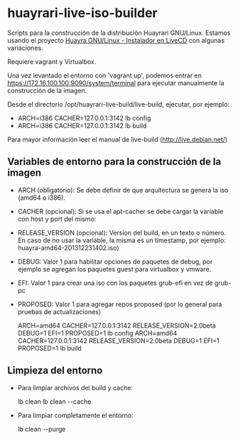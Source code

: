 # huayrari-live-iso-builder

Scripts para la construcción de la distribución Huayrari GNU/Linux. Estamos usando el proyecto [Huayra GNU/Linux - Instalador en LiveCD](https://github.com/HuayraLinux/live-cd) con algunas variaciones.

Requiere vagrant y Virtualbox.

Una vez levantado el entorno con 'vagrant up', podemos entrar en https://172.16.100.100:9090/system/terminal para ejecutar manualmente la construcción de la imagen.

Desde el directorio /opt/huayrari-live-build/live-build, ejecutar, por ejemplo:

* ARCH=i386 CACHER=127.0.0.1:3142 lb config
* ARCH=i386 CACHER=127.0.0.1:3142 lb build

Para mayor información leer el manual de live-build (http://live.debian.net/)

## Variables de entorno para la construcción de la imagen

* ARCH (obligatorio): Se debe definir de que arquitectura se genera la iso (amd64 o i386).
* CACHER (opcional): Si se usa el apt-cacher se debe cargar la variable con host y port del mismo:
* RELEASE_VERSION (opcional): Version del build, en un texto o número. En caso de no usar la variable, la misma es un timestamp, por ejemplo: huayra-amd64-201312231402.iso)
* DEBUG: Valor 1 para habilitar opciones de paquetes de debug, por ejemplo se agregan los paquetes guest para virtualbox y vmware.
* EFI: Valor 1 para crear una iso con los paquetes grub-efi en vez de grub-pc
* PROPOSED: Valor 1 para agregar repos proposed (por lo general para pruebas de actualizaciones)

  ARCH=amd64 CACHER=127.0.0.1:3142 RELEASE_VERSION=2.0beta DEBUG=1 EFI=1 PROPOSED=1 lb config
  ARCH=amd64 CACHER=127.0.0.1:3142 RELEASE_VERSION=2.0beta DEBUG=1 EFI=1 PROPOSED=1 lb build

## Limpieza del entorno

* Para limpiar archivos del build y cache:

  lb clean
  lb clean --cache

* Para limpiar completamente el entorno:

  lb clean --purge
